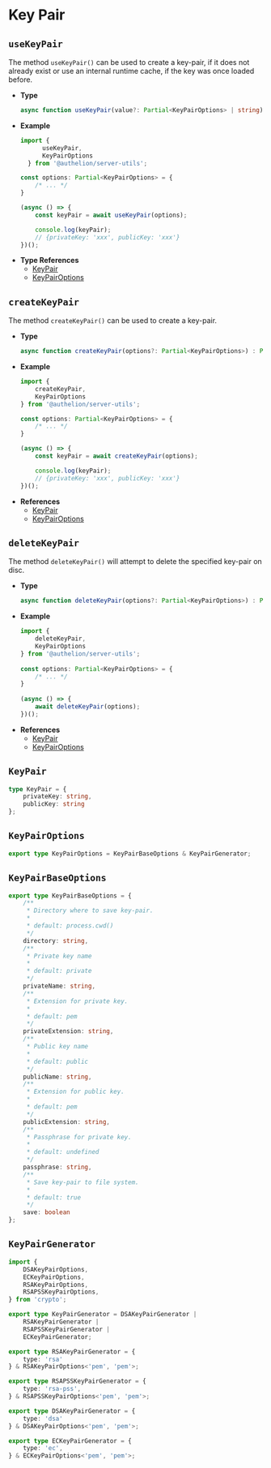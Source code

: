 # Key Pair

## `useKeyPair`

The method `useKeyPair()` can be used to create a key-pair, if it does not already exist or
use an internal runtime cache, if the key was once loaded before.

- **Type**
    ```ts
    async function useKeyPair(value?: Partial<KeyPairOptions> | string) : Promise<KeyPair>;
    ```
- **Example**
    ```typescript
    import {
          useKeyPair,
          KeyPairOptions 
      } from '@authelion/server-utils';
    
    const options: Partial<KeyPairOptions> = {
        /* ... */
    }
    
    (async () => {
        const keyPair = await useKeyPair(options);
    
        console.log(keyPair);
        // {privateKey: 'xxx', publicKey: 'xxx'}
    })();
    ```
- **Type References**
    - [KeyPair](#keypair)
    - [KeyPairOptions](#keypairoptions)

## `createKeyPair`

The method `createKeyPair()` can be used to create a key-pair.

- **Type**
    ```ts
    async function createKeyPair(options?: Partial<KeyPairOptions>) : Promise<KeyPair>;
    ```
- **Example**
    ```typescript
    import {
        createKeyPair,
        KeyPairOptions 
    } from '@authelion/server-utils';
    
    const options: Partial<KeyPairOptions> = {
        /* ... */
    }
    
    (async () => {
        const keyPair = await createKeyPair(options);
    
        console.log(keyPair);
        // {privateKey: 'xxx', publicKey: 'xxx'}
    })();
    ```
- **References**
    - [KeyPair](#keypair)
    - [KeyPairOptions](#keypairoptions)

## `deleteKeyPair`

The method `deleteKeyPair()` will attempt to delete the specified key-pair on disc.

- **Type**
    ```ts
    async function deleteKeyPair(options?: Partial<KeyPairOptions>) : Promise<void>;
    ```
- **Example**
    ```typescript
    import {
        deleteKeyPair,
        KeyPairOptions 
    } from '@authelion/server-utils';
      
    const options: Partial<KeyPairOptions> = {
        /* ... */
    }
      
    (async () => {
        await deleteKeyPair(options);
    })();
    ```
- **References**
    - [KeyPair](#keypair)
    - [KeyPairOptions](#keypairoptions)

## `KeyPair`

```typescript
type KeyPair = {
    privateKey: string,
    publicKey: string
};
```

## `KeyPairOptions`
```typescript
export type KeyPairOptions = KeyPairBaseOptions & KeyPairGenerator;
```

## `KeyPairBaseOptions`
```typescript
export type KeyPairBaseOptions = {
    /**
     * Directory where to save key-pair.
     *
     * default: process.cwd()
     */
    directory: string,
    /**
     * Private key name
     *
     * default: private
     */
    privateName: string,
    /**
     * Extension for private key.
     *
     * default: pem
     */
    privateExtension: string,
    /**
     * Public key name
     *
     * default: public
     */
    publicName: string,
    /**
     * Extension for public key.
     *
     * default: pem
     */
    publicExtension: string,
    /**
     * Passphrase for private key.
     *
     * default: undefined
     */
    passphrase: string,
    /**
     * Save key-pair to file system.
     *
     * default: true
     */
    save: boolean
};
```

## `KeyPairGenerator`

```typescript
import {
    DSAKeyPairOptions,
    ECKeyPairOptions,
    RSAKeyPairOptions,
    RSAPSSKeyPairOptions,
} from 'crypto';

export type KeyPairGenerator = DSAKeyPairGenerator |
    RSAKeyPairGenerator |
    RSAPSSKeyPairGenerator |
    ECKeyPairGenerator;

export type RSAKeyPairGenerator = {
    type: 'rsa'
} & RSAKeyPairOptions<'pem', 'pem'>;

export type RSAPSSKeyPairGenerator = {
    type: 'rsa-pss',
} & RSAPSSKeyPairOptions<'pem', 'pem'>;

export type DSAKeyPairGenerator = {
    type: 'dsa'
} & DSAKeyPairOptions<'pem', 'pem'>;

export type ECKeyPairGenerator = {
    type: 'ec',
} & ECKeyPairOptions<'pem', 'pem'>;
```
